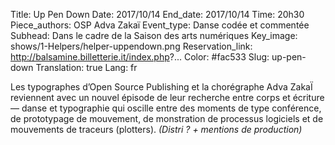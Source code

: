 Title: Up Pen Down
Date: 2017/10/14
End_date: 2017/10/14
Time: 20h30
Piece_authors: OSP
               Adva Zakaï
Event_type: Danse codée et commentée
Subhead: Dans le cadre de la Saison des arts numériques
Key_image: shows/1-Helpers/helper-uppendown.png
Reservation_link: http://balsamine.billetterie.it/index.php?...
Color: #fac533
Slug: up-pen-down
Translation: true
Lang: fr

Les typographes d’Open Source Publishing et la chorégraphe Adva ZakaÏ reviennent avec un nouvel épisode de leur recherche entre corps et écriture — danse et typographie qui oscille entre des
moments de type conférence, de prototypage de mouvement, de monstration de processus logiciels et de mouvements de traceurs (plotters).
*(Distri ? + mentions de production)*

